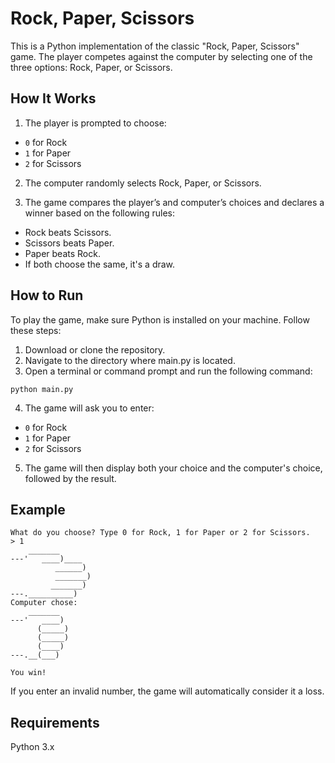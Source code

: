 # Rock, Paper, Scissors

This is a Python implementation of the classic "Rock, Paper, Scissors" game. The player competes against the computer by selecting one of the three options: Rock, Paper, or Scissors.

## How It Works

1. The player is prompted to choose:

-   `0` for Rock
-   `1` for Paper
-   `2` for Scissors

2. The computer randomly selects Rock, Paper, or Scissors.

3. The game compares the player’s and computer’s choices and declares a winner based on the following rules:

-   Rock beats Scissors.
-   Scissors beats Paper.
-   Paper beats Rock.
-   If both choose the same, it's a draw.

## How to Run

To play the game, make sure Python is installed on your machine. Follow these steps:

1. Download or clone the repository.
2. Navigate to the directory where main.py is located.
3. Open a terminal or command prompt and run the following command:

```
python main.py
```

4. The game will ask you to enter:

-   `0` for Rock
-   `1` for Paper
-   `2` for Scissors

5. The game will then display both your choice and the computer's choice, followed by the result.

## Example

```
What do you choose? Type 0 for Rock, 1 for Paper or 2 for Scissors.
> 1
    _______
---'   ____)____
          ______)
          _______)
         _______)
---.__________)
Computer chose:
    _______
---'   ____)
      (_____)
      (_____)
      (____)
---.__(___)

You win!
```

If you enter an invalid number, the game will automatically consider it a loss.

## Requirements

Python 3.x
